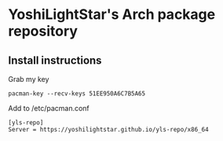 # YoshiLightStar's Arch package repository

## Install instructions
Grab my key

`
pacman-key --recv-keys 51EE950A6C7B5A65 
`


Add to /etc/pacman.conf
```
[yls-repo]
Server = https://yoshilightstar.github.io/yls-repo/x86_64
```
